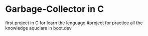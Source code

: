 # Garbage-Collector in C
first project in C for learn the lenguage
#project for practice all the knowledge aquciare in boot.dev

